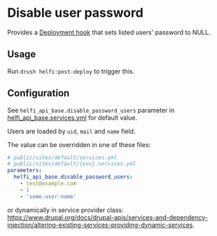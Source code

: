 # Disable user password

Provides a [Deployment hook](/documentation/deploy-hooks.md) that sets listed users' password to NULL.

## Usage

Run `drush helfi:post-deploy` to trigger this.

## Configuration

See `helfi_api_base.disable_password_users` parameter in [helfi_api_base.services.yml](/helfi_api_base.services.yml) for default value.

Users are loaded by `uid`, `mail` and `name` field.

The value can be overridden in one of these files:

```yaml
# public/sites/default/services.yml
# public/sites/default/{env}.services.yml
parameters:
  helfi_api_base.disable_password_users:
    - test@example.com
    - 1
    - 'some-user-name'
```

or dynamically in service provider class: https://www.drupal.org/docs/drupal-apis/services-and-dependency-injection/altering-existing-services-providing-dynamic-services.
